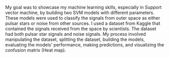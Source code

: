 My goal was to showcase my machine learning skills, especially in Support vector machine, by building two SVM models with different parameters. These models were used to classify the signals from outer space as either pulsar stars or noise from other sources. I used a dataset from Kaggle that contained the signals received from the space by scientists. The dataset had both pulsar star signals and noise signals. My process involved manipulating the dataset, splitting the dataset, building the models, evaluating the models' performance, making predictions, and visualizing the confusion matrix (Heat map).

